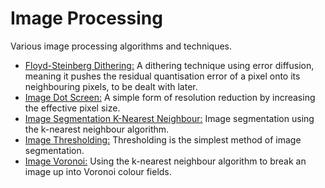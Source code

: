 # Image Processing #

Various image processing algorithms and techniques.

* [Floyd-Steinberg Dithering:](https://github.com/Carla-de-Beer/processing-projects/tree/master/image-processing/FloydSteinbergDithering) A dithering technique using error diffusion, meaning it pushes the residual quantisation error of a pixel onto its neighbouring pixels, to be dealt with later.
* [Image Dot Screen:](https://github.com/Carla-de-Beer/processing-projects/tree/master/image-processing/ImageDotScreen) A simple form of resolution reduction by increasing the effective pixel size.
* [Image Segmentation K-Nearest Neighbour:](https://github.com/Carla-de-Beer/processing-projects/tree/master/image-processing/ImageSegmentationKNN) Image segmentation using the k-nearest neighbour algorithm.
* [Image Thresholding:](https://github.com/Carla-de-Beer/processing-projects/tree/master/image-processing/ImageThresholding) Thresholding is the simplest method of image segmentation.
* [Image Voronoi:](https://github.com/Carla-de-Beer/processing-projects/tree/master/image-processing/ImageVoronoi) Using the k-nearest neighbour algorithm to break an image up into Voronoi colour fields.









